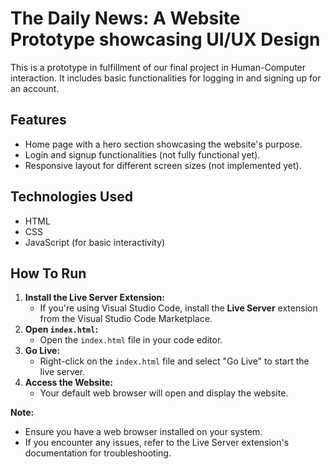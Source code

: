# The Daily News: A Website Prototype showcasing UI/UX Design

This is a prototype in fulfillment of our final project in Human-Computer interaction.
It includes basic functionalities for logging in and signing up for an account.

## Features

- Home page with a hero section showcasing the website's purpose.
- Login and signup functionalities (not fully functional yet).
- Responsive layout for different screen sizes (not implemented yet).

## Technologies Used

- HTML
- CSS
- JavaScript (for basic interactivity)

## How To Run

1. **Install the Live Server Extension:**
   - If you're using Visual Studio Code, install the **Live Server** extension from the Visual Studio Code Marketplace.
2. **Open `index.html`:**
   - Open the `index.html` file in your code editor.
3. **Go Live:**
   - Right-click on the `index.html` file and select "Go Live" to start the live server.
4. **Access the Website:**
   - Your default web browser will open and display the website.

**Note:**

- Ensure you have a web browser installed on your system.
- If you encounter any issues, refer to the Live Server extension's documentation for troubleshooting.
